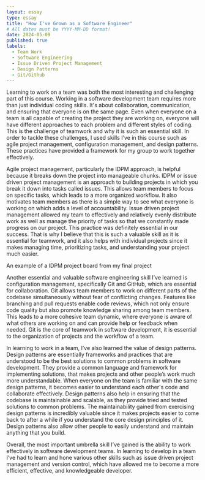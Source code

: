 ```yaml
---
layout: essay
type: essay
title: "How I've Grown as a Software Engineer"
# All dates must be YYYY-MM-DD format!
date: 2024-05-09
published: true
labels:
  - Team Work
  - Software Engineering
  - Issue Driven Project Management
  - Design Patterns
  - Git/Github
---
```

Learning to work on a team was both the most interesting and challenging part of this course. Working in a software development team requires more than just individual coding skills. It's about collaboration, communication, and ensuring that everyone is on the same page. Even when everyone on a team is all capable of creating the project they are working on, everyone will have different approaches to each problem and different styles of coding. This is the challenge of teamwork and why it is such an essential skill. In order to tackle these challenges, I used skills I’ve in this course such as agile project management, configuration management, and design patterns. These practices have provided a framework for my group to work together effectively.

Agile project management, particularly the IDPM approach, is helpful because it breaks down the project into manageable chunks. IDPM or issue driven project management is an approach to building projects in which you break it down into tasks called issues. This allows team members to focus on specific tasks, which leads to a more organized workflow. It also motivates team members as there is a simple way to see what everyone is working on which adds a level of accountability. Issue driven project management allowed my team to effectively and relatively evenly distribute work as well as manage the priority of tasks so that we constantly made progress on our project. This practice was definitely essential in our success. That is why I believe that this is such a valuable skill as it is essential for teamwork, and it also helps with individual projects since it makes managing time, prioritizing tasks, and understanding your project much easier. 

An example of a IDPM project board from my final project

Another essential and valuable software engineering skill I’ve learned is configuration management, specifically Git and GitHub, which are essential for collaboration. Git allows team members to work on different parts of the codebase simultaneously without fear of conflicting changes. Features like branching and pull requests enable code reviews, which not only ensure code quality but also promote knowledge sharing among team members. This leads to a more cohesive team dynamic, where everyone is aware of what others are working on and can provide help or feedback when needed. Git is the core of teamwork in software development, it is essential to the organization of projects and the workflow of a team.

In learning to work in a team, I’ve also learned the value of design patterns. Design patterns are essentially frameworks and practices that are understood to be the best solutions to common problems in software development. They provide a common language and framework for implementing solutions, that makes projects and other people’s work much more understandable. When everyone on the team is familiar with the same design patterns, it becomes easier to understand each other's code and collaborate effectively. Design patterns also help in ensuring that the codebase is maintainable and scalable, as they provide tried and tested solutions to common problems. The maintainability gained from exercising design patterns is incredibly valuable since it makes projects easier to come back to after a while if you understand the core design principles of it. Design patterns also allow other people to easily understand and maintain anything that you build.

Overall, the most important umbrella skill I’ve gained is the ability to work effectively in software development teams. In learning to develop in a team I’ve had to learn and hone various other skills such as issue driven project management and version control, which have allowed me to become a more efficient, effective, and knowledgeable developer.

